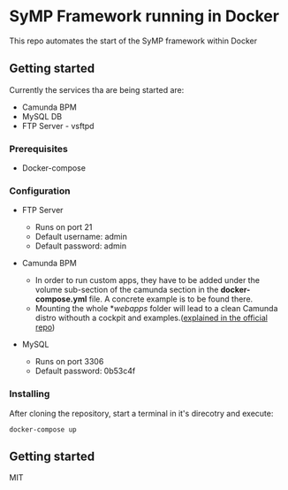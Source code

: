# SyMP Framework running in Docker 
This repo automates the start of the SyMP framework within Docker

## Getting started
Currently the services tha are being started are:
- Camunda BPM 
- MySQL DB
- FTP Server - vsftpd

### Prerequisites
- Docker-compose

### Configuration
- FTP Server
    - Runs on port 21
    - Default username: admin
    - Default password: admin

- Camunda BPM
    - In order to run custom apps, they have to be added under the volume sub-section of the camunda section in the **docker-compose.yml** file. 
    A concrete example is to be found there.
    - Mounting the whole **webapps* folder will lead to a clean Camunda distro withouth a cockpit and examples.([explained in the official repo](https://github.com/camunda/docker-camunda-bpm-platform#add-own-process-application))

- MySQL
    - Runs on port 3306
    - Default password: 0b53c4f

### Installing

After cloning the repository, start a terminal in it's direcotry and execute: 

```
docker-compose up
```

## Getting started
MIT
